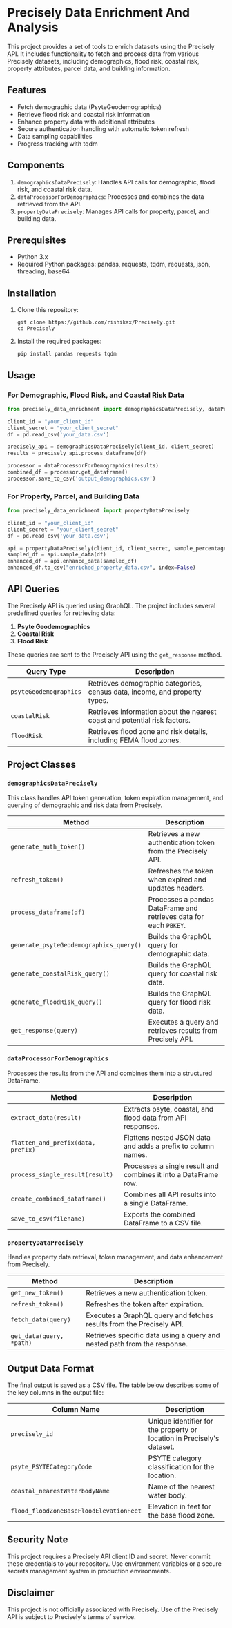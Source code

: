 # Precisely Data Enrichment And Analysis

This project provides a set of tools to enrich datasets using the Precisely API. It includes functionality to fetch and process data from various Precisely datasets, including demographics, flood risk, coastal risk, property attributes, parcel data, and building information.

## Features

- Fetch demographic data (PsyteGeodemographics)
- Retrieve flood risk and coastal risk information
- Enhance property data with additional attributes
- Secure authentication handling with automatic token refresh
- Data sampling capabilities
- Progress tracking with tqdm

## Components

1. `demographicsDataPrecisely`: Handles API calls for demographic, flood risk, and coastal risk data.
2. `dataProcessorForDemographics`: Processes and combines the data retrieved from the API.
3. `propertyDataPrecisely`: Manages API calls for property, parcel, and building data.

## Prerequisites

- Python 3.x
- Required Python packages: pandas, requests, tqdm, requests, json, threading, base64

## Installation

1. Clone this repository:
   ```
   git clone https://github.com/rishikax/Precisely.git
   cd Precisely
   ```

2. Install the required packages:
   ```
   pip install pandas requests tqdm
   ```

## Usage

### For Demographic, Flood Risk, and Coastal Risk Data

```python
from precisely_data_enrichment import demographicsDataPrecisely, dataProcessorForDemographics

client_id = "your_client_id"
client_secret = "your_client_secret"
df = pd.read_csv('your_data.csv')

precisely_api = demographicsDataPrecisely(client_id, client_secret)
results = precisely_api.process_dataframe(df)

processor = dataProcessorForDemographics(results)
combined_df = processor.get_dataframe()
processor.save_to_csv('output_demographics.csv')
```

### For Property, Parcel, and Building Data

```python
from precisely_data_enrichment import propertyDataPrecisely

client_id = "your_client_id"
client_secret = "your_client_secret"
df = pd.read_csv('your_data.csv')

api = propertyDataPrecisely(client_id, client_secret, sample_percentage=100)
sampled_df = api.sample_data(df)
enhanced_df = api.enhance_data(sampled_df)
enhanced_df.to_csv("enriched_property_data.csv", index=False)
```

## API Queries

The Precisely API is queried using GraphQL. The project includes several predefined queries for retrieving data:

1. **Psyte Geodemographics**
2. **Coastal Risk**
3. **Flood Risk**

These queries are sent to the Precisely API using the `get_response` method.

| Query Type | Description |
|------------|-------------|
| `psyteGeodemographics` | Retrieves demographic categories, census data, income, and property types. |
| `coastalRisk` | Retrieves information about the nearest coast and potential risk factors. |
| `floodRisk` | Retrieves flood zone and risk details, including FEMA flood zones. |

## Project Classes

### `demographicsDataPrecisely`

This class handles API token generation, token expiration management, and querying of demographic and risk data from Precisely.

| Method | Description |
|--------|-------------|
| `generate_auth_token()` | Retrieves a new authentication token from the Precisely API. |
| `refresh_token()` | Refreshes the token when expired and updates headers. |
| `process_dataframe(df)` | Processes a pandas DataFrame and retrieves data for each `PBKEY`. |
| `generate_psyteGeodemographics_query()` | Builds the GraphQL query for demographic data. |
| `generate_coastalRisk_query()` | Builds the GraphQL query for coastal risk data. |
| `generate_floodRisk_query()` | Builds the GraphQL query for flood risk data. |
| `get_response(query)` | Executes a query and retrieves results from Precisely API. |

### `dataProcessorForDemographics`

Processes the results from the API and combines them into a structured DataFrame.

| Method | Description |
|--------|-------------|
| `extract_data(result)` | Extracts psyte, coastal, and flood data from API responses. |
| `flatten_and_prefix(data, prefix)` | Flattens nested JSON data and adds a prefix to column names. |
| `process_single_result(result)` | Processes a single result and combines it into a DataFrame row. |
| `create_combined_dataframe()` | Combines all API results into a single DataFrame. |
| `save_to_csv(filename)` | Exports the combined DataFrame to a CSV file. |

### `propertyDataPrecisely`

Handles property data retrieval, token management, and data enhancement from Precisely.

| Method | Description |
|--------|-------------|
| `get_new_token()` | Retrieves a new authentication token. |
| `refresh_token()` | Refreshes the token after expiration. |
| `fetch_data(query)` | Executes a GraphQL query and fetches results from the Precisely API. |
| `get_data(query, *path)` | Retrieves specific data using a query and nested path from the response. |

## Output Data Format

The final output is saved as a CSV file. The table below describes some of the key columns in the output file:

| Column Name | Description |
|-------------|-------------|
| `precisely_id` | Unique identifier for the property or location in Precisely's dataset. |
| `psyte_PSYTECategoryCode` | PSYTE category classification for the location. |
| `coastal_nearestWaterbodyName` | Name of the nearest water body. |
| `flood_floodZoneBaseFloodElevationFeet` | Elevation in feet for the base flood zone. |

## Security Note

This project requires a Precisely API client ID and secret. Never commit these credentials to your repository. Use environment variables or a secure secrets management system in production environments.

## Disclaimer

This project is not officially associated with Precisely. Use of the Precisely API is subject to Precisely's terms of service.
